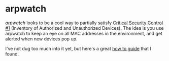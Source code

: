 # arpwatch
*arpwatch* looks to be a cool way to partially satisfy [Critical Security Control #1](https://www.cisecurity.org/controls/) (Inventory of Authorized and Unauthorized Devices).  The idea is you use arpwatch to keep an eye on all MAC addresses in the environment, and get alerted when new devices pop up.  

I've not dug too much into it yet, but here's a great [how to guide](https://www.virtualizationhowto.com/2016/02/arpwatch-smtp-configuration/) that I found.